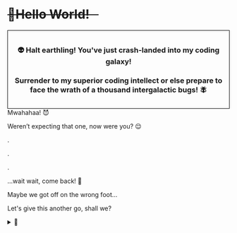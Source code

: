 # ~~👋Hello World!⠀~~

<div style="border:1px solid black; padding:10px;">
<h3 align="center"> 👽 Halt earthling! You've just crash-landed into my coding galaxy!</h3>
<h3 align="center"> Surrender to my superior coding intellect or else prepare to face the wrath of a thousand intergalactic bugs! 🪰</h3>
</div>
Mwahahaa! 😈

Weren’t expecting that one, now were you? 😌

.

.

.

...wait wait, come back! 🥺

Maybe we got off on the wrong foot...

Let's give this another go, shall we?

<details>
<summary> 👀 </summary>
<br>

<!-->![Astronaut Introduction](img/astronaut_greeting.gif "I'm Yeruva Sai Jahnavi. Welcome to my corner of the Coding Cosmos!")<!-->
<p align="center">
<img height=400 alt="Astronaut Introduction" src="img/astronaut_greeting.gif" />
</p>
Greetings Earthling! 🖖
<br><br>
You've stumbled upon the GitHub profile of an extraordinary human being (or so my mom tells me). Here you'll find repositories filled with code, ideas, and the occasional ramblings of a programmer's mind.
<br><br>
Feel free to explore, and remember, in the world of software, the only limit is your imagination! 🚀
<br><br>
Despite our initial cosmic miscommunication, you're welcome to visit this corner of the coding cosmos at anytime. Thanks for stopping by, and enjoy your stay! 🌌

# Stats
<p align="center">
  <a href="https://github.com/anuraghazra/github-readme-stats">
    <img height=200 align="center" src="https://github-readme-stats.vercel.app/api?username=yeruvasaijahnavi&show_icons=true&layout=compact&bg_color=60,152047,6a3c70&hide_border=true&title_color=d0ccee&text_color=ffffff&icon_color=d0ccee&rank_icon=github" />
  </a>
  <a href="https://github.com/anuraghazra/convoychat">
    <img height=200 align="center" src="https://github-readme-stats.vercel.app/api/top-langs/?username=yeruvasaijahnavi&layout=compact&bg_color=60,152047,6a3c70&hide_border=true&title_color=d0ccee&text_color=ffffff&icon_color=d0ccee" />
  </a>
<a href="https://git.io/streak-stats">
  <img height=180 align="center" src="https://streak-stats.demolab.com?user=yeruvasaijahnavi&theme=dark&hide_border=true&border_radius=10&date_format=M%20j%5B%2C%20Y%5D&exclude_days=Sun%2CSat&background=60%2C152047%2C6A3C70&excludeDaysLabel=EB545400&dates=A09CBD&fire=FFB600" alt="GitHub Streak" />
</a>
  <img alt="GitHub Snake" src="https://github.com/yeruvasaijahnavi/yeruvasaijahnavi/blob/output/github-contribution-grid-snake-dark.svg" />
</p>


</details>
